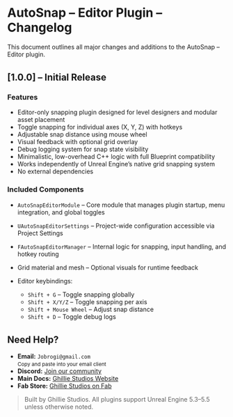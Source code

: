 # AutoSnap – Editor Plugin – Changelog

This document outlines all major changes and additions to the AutoSnap – Editor plugin.

<div style="margin-top: 2rem;"></div>

## [1.0.0] – Initial Release

### Features

- Editor-only snapping plugin designed for level designers and modular asset placement
- Toggle snapping for individual axes (X, Y, Z) with hotkeys
- Adjustable snap distance using mouse wheel
- Visual feedback with optional grid overlay
- Debug logging system for snap state visibility
- Minimalistic, low-overhead C++ logic with full Blueprint compatibility
- Works independently of Unreal Engine’s native grid snapping system
- No external dependencies

### Included Components

- `AutoSnapEditorModule` – Core module that manages plugin startup, menu integration, and global toggles
- `UAutoSnapEditorSettings` – Project-wide configuration accessible via Project Settings
- `FAutoSnapEditorManager` – Internal logic for snapping, input handling, and hotkey routing
- Grid material and mesh – Optional visuals for runtime feedback
- Editor keybindings:

  - `Shift + G` – Toggle snapping globally
  - `Shift + X/Y/Z` – Toggle snapping per axis
  - `Shift + Mouse Wheel` – Adjust snap distance
  - `Shift + D` – Toggle debug logs

  <div style="margin-top: 2rem;"></div>

<h2>Need Help?</h2>

<ul>
  <li>
     <strong>Email:</strong> <code>Jobrogi@gmail.com</code><br />
    <small>Copy and paste into your email client</small>
  </li>
  <li>
     <strong>Discord:</strong>
    <a href="https://discord.gg/AFVyqXBSRW" target="_blank" rel="noopener noreferrer">
      Join our community
    </a>
  </li>
  <li>
     <strong>Main Docs:</strong>
    <a href="https://jobrogi.github.io/GhillieStudios" target="_blank" rel="noopener noreferrer">
      Ghillie Studios Website
    </a>
  </li>
  <li>
     <strong>Fab Store:</strong>
    <a href="https://www.fab.com/sellers/Ghillie%20Studios" target="_blank" rel="noopener noreferrer">
      Ghillie Studios on Fab
    </a>
  </li>
</ul>

<blockquote>
  Built by Ghillie Studios. All plugins support Unreal Engine 5.3–5.5 unless otherwise noted.
</blockquote>
